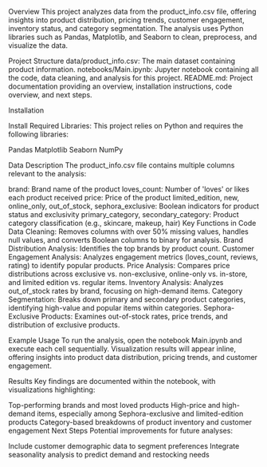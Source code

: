 Overview
This project analyzes data from the product_info.csv file, offering insights into product distribution, pricing trends, customer engagement, inventory status, and category segmentation. The analysis uses Python libraries such as Pandas, Matplotlib, and Seaborn to clean, preprocess, and visualize the data.

Project Structure
data/product_info.csv: The main dataset containing product information.
notebooks/Main.ipynb: Jupyter notebook containing all the code, data cleaning, and analysis for this project.
README.md: Project documentation providing an overview, installation instructions, code overview, and next steps.

Installation

Install Required Libraries: This project relies on Python and requires the following libraries:

Pandas
Matplotlib
Seaborn
NumPy

Data Description
The product_info.csv file contains multiple columns relevant to the analysis:

brand: Brand name of the product
loves_count: Number of 'loves' or likes each product received
price: Price of the product
limited_edition, new, online_only, out_of_stock, sephora_exclusive: Boolean indicators for product status and exclusivity
primary_category, secondary_category: Product category classification (e.g., skincare, makeup, hair)
Key Functions in Code
Data Cleaning: Removes columns with over 50% missing values, handles null values, and converts Boolean columns to binary for analysis.
Brand Distribution Analysis: Identifies the top brands by product count.
Customer Engagement Analysis: Analyzes engagement metrics (loves_count, reviews, rating) to identify popular products.
Price Analysis: Compares price distributions across exclusive vs. non-exclusive, online-only vs. in-store, and limited edition vs. regular items.
Inventory Analysis: Analyzes out_of_stock rates by brand, focusing on high-demand items.
Category Segmentation: Breaks down primary and secondary product categories, identifying high-value and popular items within categories.
Sephora-Exclusive Products: Examines out-of-stock rates, price trends, and distribution of exclusive products.

Example Usage
To run the analysis, open the notebook Main.ipynb and execute each cell sequentially. Visualization results will appear inline, offering insights into product data distribution, pricing trends, and customer engagement.

Results
Key findings are documented within the notebook, with visualizations highlighting:

Top-performing brands and most loved products
High-price and high-demand items, especially among Sephora-exclusive and limited-edition products
Category-based breakdowns of product inventory and customer engagement
Next Steps
Potential improvements for future analyses:

Include customer demographic data to segment preferences
Integrate seasonality analysis to predict demand and restocking needs
